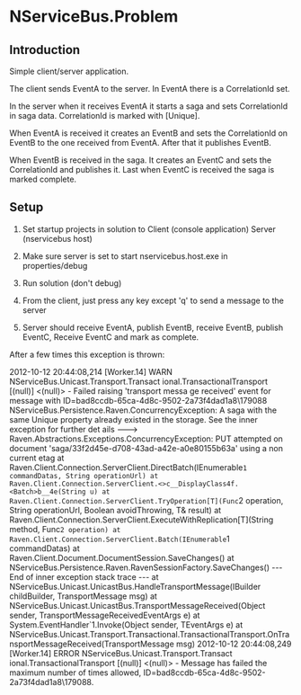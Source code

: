 NServiceBus.Problem
===================

Introduction
--------------------
Simple client/server application.

The client sends EventA to the server.
In EventA there is a CorrelationId set.

In the server when it receives EventA it starts a saga and sets CorrelationId in saga data.
CorrelationId is marked with [Unique].

When EventA is received it creates an EventB and sets the CorrelationId on EventB to the one received from EventA.
After that it publishes EventB.

When EventB is received in the saga. It creates an EventC and sets the CorrelationId and publishes it.
Last when EventC is received the saga is marked complete.

Setup
--------------------

1. Set startup projects in solution to
  Client (console application)
  Server (nservicebus host)

2. Make sure server is set to start nservicebus.host.exe in properties/debug

3. Run solution (don't debug)

4. From the client, just press any key except 'q' to send a message to the server

5. Server should receive EventA, publish EventB, receive EventB, publish EventC, Receive EventC and mark as complete.

After a few times this exception is thrown:

2012-10-12 20:44:08,214 [Worker.14] WARN  NServiceBus.Unicast.Transport.Transact
ional.TransactionalTransport [(null)] <(null)> - Failed raising 'transport messa
ge received' event for message with ID=bad8ccdb-65ca-4d8c-9502-2a73f4dad1a8\179088
NServiceBus.Persistence.Raven.ConcurrencyException: A saga with the same Unique
property already existed in the storage. See the inner exception for further det
ails ---> Raven.Abstractions.Exceptions.ConcurrencyException: PUT attempted on document 'saga/33f2d45e-d708-43ad-a42e-a0e80155b63a' using a non current etag
   at Raven.Client.Connection.ServerClient.DirectBatch(IEnumerable`1 commandDatas, String operationUrl)
   at Raven.Client.Connection.ServerClient.<>c__DisplayClass4f.<Batch>b__4e(String u)
   at Raven.Client.Connection.ServerClient.TryOperation[T](Func`2 operation, String operationUrl, Boolean avoidThrowing, T& result)
   at Raven.Client.Connection.ServerClient.ExecuteWithReplication[T](String method, Func`2 operation)
   at Raven.Client.Connection.ServerClient.Batch(IEnumerable`1 commandDatas)
   at Raven.Client.Document.DocumentSession.SaveChanges()
   at NServiceBus.Persistence.Raven.RavenSessionFactory.SaveChanges()
   --- End of inner exception stack trace ---
   at NServiceBus.Unicast.UnicastBus.HandleTransportMessage(IBuilder childBuilder, TransportMessage msg)
   at NServiceBus.Unicast.UnicastBus.TransportMessageReceived(Object sender, TransportMessageReceivedEventArgs e)
   at System.EventHandler`1.Invoke(Object sender, TEventArgs e)
   at NServiceBus.Unicast.Transport.Transactional.TransactionalTransport.OnTransportMessageReceived(TransportMessage msg)
2012-10-12 20:44:08,249 [Worker.14] ERROR NServiceBus.Unicast.Transport.Transact
ional.TransactionalTransport [(null)] <(null)> - Message has failed the maximum
number of times allowed, ID=bad8ccdb-65ca-4d8c-9502-2a73f4dad1a8\179088.